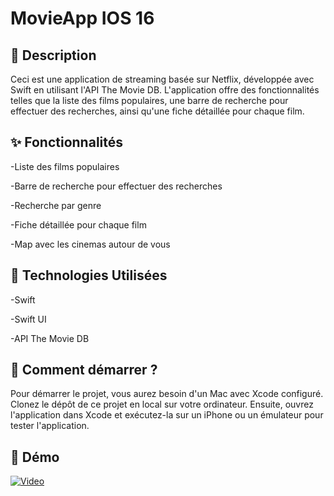 # MovieApp IOS 16

## 📄 Description


Ceci est une application de streaming basée sur Netflix, développée avec Swift en utilisant l'API The Movie DB. L'application offre des fonctionnalités telles que la liste des films populaires, une barre de recherche pour effectuer des recherches, ainsi qu'une fiche détaillée pour chaque film.

## ✨ Fonctionnalités

-Liste des films populaires

-Barre de recherche pour effectuer des recherches

-Recherche par genre

-Fiche détaillée pour chaque film

-Map avec les cinemas autour de vous

## 🔧 Technologies Utilisées

-Swift

-Swift UI

-API The Movie DB


## 🚀 Comment démarrer ?
Pour démarrer le projet, vous aurez besoin d'un Mac avec Xcode configuré. Clonez le dépôt de ce projet en local sur votre ordinateur. Ensuite, ouvrez l'application dans Xcode et exécutez-la sur un iPhone ou un émulateur pour tester l'application.

## 🎥 Démo
[![Video](https://img.youtube.com/vi/8AgpWk0UNQY/0.jpg)](https://www.youtube.com/watch?v=8AgpWk0UNQY)

